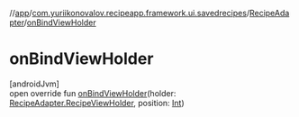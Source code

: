 //[app](../../../index.md)/[com.yuriikonovalov.recipeapp.framework.ui.savedrecipes](../index.md)/[RecipeAdapter](index.md)/[onBindViewHolder](on-bind-view-holder.md)

# onBindViewHolder

[androidJvm]\
open override fun [onBindViewHolder](on-bind-view-holder.md)(holder: [RecipeAdapter.RecipeViewHolder](-recipe-view-holder/index.md), position: [Int](https://kotlinlang.org/api/latest/jvm/stdlib/kotlin/-int/index.html))
